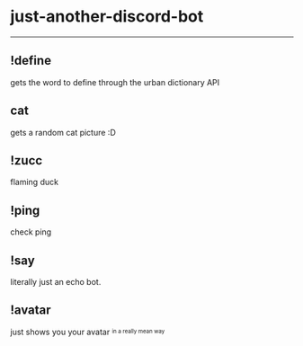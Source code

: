 # just-another-discord-bot
***

## !define 
gets the word to define through the urban dictionary API

## cat
gets a random cat picture :D

## !zucc 
flaming duck

## !ping 
check ping

## !say 
literally just an echo bot.

## !avatar 
just shows you your avatar <sup><sub> in a really mean way </sub></sup>
